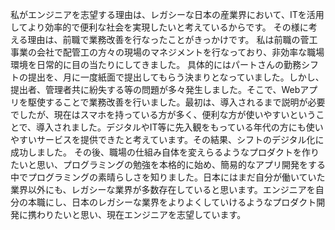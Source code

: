 私がエンジニアを志望する理由は、レガシーな日本の産業界において、ITを活用してより効率的で便利な社会を実現したいと考えているからです。
その様に考える理由は、前職で業務改善を行なったことがきっかけです。
私は前職の菅工事業の会社で配管工の方々の現場のマネジメントを行なっており、非効率な職場環境を日常的に目の当たりにしてきました。
具体的にはパートさんの勤務シフトの提出を、月に一度紙面で提出してもらう決まりとなっていました。しかし、提出者、管理者共に紛失する等の問題が多々発生しました。そこで、Webアプリを駆使することで業務改善を行いました。最初は、導入されるまで説明が必要でしたが、現在はスマホを持っている方が多く、便利な方が使いやすいということで、導入されました。デジタルやIT等に先入観をもっている年代の方にも使いやすいサービスを提供できたと考えています。その結果、シフトのデジタル化に成功しました。
その後、職場の仕組み自体を変えらるようなプロダクトを作りたいと思い、プログラミングの勉強を本格的に始め、簡易的なアプリ開発をする中でプログラミングの素晴らしさを知りました。日本にはまだ自分が働いていた業界以外にも、レガシーな業界が多数存在していると思います。エンジニアを自分の本職にし、日本のレガシーな業界をよりよくしていけるようなプロダクト開発に携わりたいと思い、現在エンジニアを志望しています。
